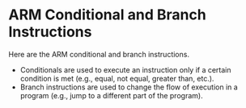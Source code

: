 # ARM Conditional and Branch Instructions

Here are the ARM conditional and branch instructions.

- Conditionals are used to execute an instruction only if a certain condition is met (e.g., equal, not equal, greater than, etc.).
- Branch instructions are used to change the flow of execution in a program (e.g., jump to a different part of the program).